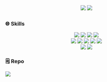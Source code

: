 <div align="center">
  <img src="https://github-readme-stats.vercel.app/api?username=junkyeom&show_icons=true&theme=rose&icons=true" />
  <img src="https://github-readme-stats.vercel.app/api/top-langs/?username=junkyeom&layout=compact&theme=rose&icons=true" />
</div>

<h2 align=center></h2>

<!-- ### 🔗 Link
<div align=center>
  <a href="https://puppypawperson.tistory.com" target="_blank"><img src="https://img.shields.io/badge/tistory-000000?style=for-the-badge&logo=semanticweb&logoColor=white"></a>
  <a href="https://velog.io/@junkyeom0203/posts" target="_blank"><img src="https://img.shields.io/badge/velog-20C997?style=for-the-badge&logo=semanticweb&logoColor=white"></a>
</div> -->

### 🌐 Skills
<div align="center">
  <img src="https://img.shields.io/badge/HTML5-E34F26?style=for-the-badge&logo=html5&logoColor=white">
  <img src="https://img.shields.io/badge/CSS-1572B6?&style=for-the-badge&logo=css3&logoColor=white">
  <img src="https://img.shields.io/badge/javascript-F7DF1E?style=for-the-badge&logo=javascript&logoColor=black"> 
  <img src="https://img.shields.io/badge/jQuery-0769AD?style=for-the-badge&logo=jquery&logoColor=white">
  <br>
  <img src="https://img.shields.io/badge/react-61DAFB?style=for-the-badge&logo=react&logoColor=black">
  <img src="https://img.shields.io/badge/Redux-593D88?style=for-the-badge&logo=redux&logoColor=white">
  <img src="https://img.shields.io/badge/-React%20Query-FF4154?style=for-the-badge&logo=react%20query&logoColor=white">
  <img src="https://img.shields.io/badge/Next.js-000?logo=nextdotjs&logoColor=fff&style=for-the-badge">
  <img src="https://img.shields.io/badge/styled--components-DB7093?style=for-the-badge&logo=styled-components&logoColor=white">
  <br>
  <img src="https://img.shields.io/badge/MongoDB-4EA94B?style=for-the-badge&logo=mongodb&logoColor=white">
  <img src="https://img.shields.io/badge/Python-3776AB?style=for-the-badge&logo=python&logoColor=white">
</div>


### 🗒️ Repo
<img src="https://github-readme-stats.vercel.app/api/pin/?username=junkyeom&repo=rothem-counseling&theme=rose"/>
